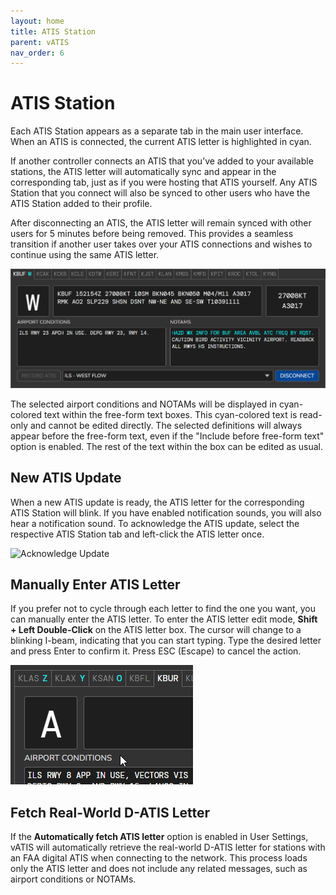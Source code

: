 ```yaml
---
layout: home
title: ATIS Station
parent: vATIS
nav_order: 6
---
```


# ATIS Station

Each ATIS Station appears as a separate tab in the main user interface. When an ATIS is connected, the current ATIS letter is highlighted in cyan. 

If another controller connects an ATIS that you’ve added to your available stations, the ATIS letter will automatically sync and appear in the corresponding tab, just as if you were hosting that ATIS yourself. Any ATIS Station that you connect will also be synced to other users who have the ATIS Station added to their profile.

After disconnecting an ATIS, the ATIS letter will remain synced with other users for 5 minutes before being removed. This provides a seamless transition if another user takes over your ATIS connections and wishes to continue using the same ATIS letter.

![ATIS Stations](/assets/images/AtisStations.png)

The selected airport conditions and NOTAMs will be displayed in cyan-colored text within the free-form text boxes. This cyan-colored text is read-only and cannot be edited directly. The selected definitions will always appear before the free-form text, even if the "Include before free-form text" option is enabled. The rest of the text within the box can be edited as usual.

## New ATIS Update
When a new ATIS update is ready, the ATIS letter for the corresponding ATIS Station will blink. If you have enabled notification sounds, you will also hear a notification sound. To acknowledge the ATIS update, select the respective ATIS Station tab and left-click the ATIS letter once.

![Acknowledge Update](/assets/images/AcknowledgeUpdate.gif)

## Manually Enter ATIS Letter
If you prefer not to cycle through each letter to find the one you want, you can manually enter the ATIS letter. To enter the ATIS letter edit mode, **Shift + Left Double-Click** on the ATIS letter box. The cursor will change to a blinking I-beam, indicating that you can start typing. Type the desired letter and press Enter to confirm it. Press ESC (Escape) to cancel the action.

![Type ATIS Letter](/assets/images/TypeAtisLetter.gif)

## Fetch Real-World D-ATIS Letter
If the **Automatically fetch ATIS letter** option is enabled in User Settings, vATIS will automatically retrieve the real-world D-ATIS letter for stations with an FAA digital ATIS when connecting to the network. This process loads only the ATIS letter and does not include any related messages, such as airport conditions or NOTAMs.